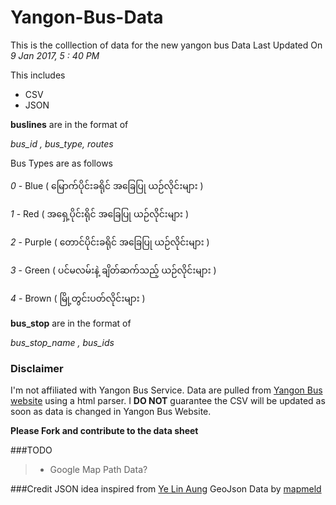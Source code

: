 # Yangon-Bus-Data
This is the colllection of  data for the new yangon bus
Data Last Updated On *9 Jan 2017, 5 : 40 PM*

This includes
* CSV
* JSON

**buslines** are in the format of 

*bus_id , bus_type, routes*

Bus Types are as follows

*0* - Blue ( မြောက်ပိုင်းခရိုင် အခြေပြု ယဉ်လိုင်းများ )

*1* - Red ( အရှေ့ပိုင်းရိုင် အခြေပြု ယဉ်လိုင်းများ )

*2* - Purple ( တောင်ပိုင်းခရိုင် အခြေပြု ယဉ်လိုင်းများ )

*3* - Green ( ပင်မလမ်းနဲ့ ချိတ်ဆက်သည့် ယဉ်လိုင်းများ )

*4* - Brown ( မြို့တွင်းပတ်လိုင်းများ )


**bus_stop** are in the format of 

*bus_stop_name , bus_ids*

### Disclaimer
I'm not affiliated with Yangon Bus Service. Data are pulled from [Yangon Bus website](http://yangonbus.com/) using a html parser. I **DO NOT** guarantee the CSV will be updated as soon as data is changed in Yangon Bus Website.

**Please Fork and contribute to the data sheet**

###TODO
>* Google Map Path Data?

###Credit
JSON idea inspired from [Ye Lin Aung](https://github.com/ye-lin-aung) 
GeoJson Data by [mapmeld](https://github.com/mapmeld)